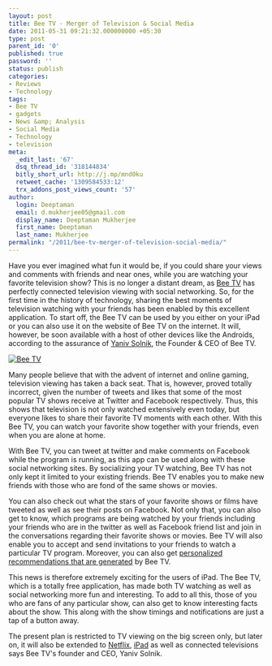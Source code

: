 ```yaml
---
layout: post
title: Bee TV - Merger of Television & Social Media
date: 2011-05-31 09:21:32.000000000 +05:30
type: post
parent_id: '0'
published: true
password: ''
status: publish
categories:
- Reviews
- Technology
tags:
- Bee TV
- gadgets
- News &amp; Analysis
- Social Media
- Technology
- television
meta:
  _edit_last: '67'
  dsq_thread_id: '318144834'
  bitly_short_url: http://j.mp/mnd0ku
  retweet_cache: '1309584533:12'
  trx_addons_post_views_count: '57'
author:
  login: Deeptaman
  email: d.mukherjee05@gmail.com
  display_name: Deeptaman Mukherjee
  first_name: Deeptaman
  last_name: Mukherjee
permalink: "/2011/bee-tv-merger-of-television-social-media/"
---
```

<p>Have you ever imagined what fun it would be, if you could share your views and comments with friends and near ones, while you are watching your favorite television show? This is no longer a distant dream, as <a href="http://www.bee.tv/">Bee TV</a> has perfectly connected television viewing with social networking. So, for the first time in the history of technology, sharing the best moments of television watching with your friends has been enabled by this excellent application. To start off, the Bee TV can be used by you either on your iPad or you can also use it on the website of Bee TV on the internet. It will, however, be soon available with a host of other devices like the Androids, according to the assurance of <a href="http://www.crunchbase.com/person/yaniv-solnik">Yaniv Solnik</a>, the Founder &amp; CEO of Bee TV.</p>

<p><a href="http://www.bee.tv/"><img src="/static/2011/05/beetv-logo.png" alt="Bee TV" class="alignleft" /></a></p>
<p>Many people believe that with the advent of internet and online gaming, television viewing has taken a back seat. That is, however, proved totally incorrect, given the number of tweets and likes that some of the most popular TV shows receive at Twitter and Facebook respectively. Thus, this shows that television is not only watched extensively even today, but everyone likes to share their favorite TV moments with each other. With this Bee TV, you can watch your favorite show together with your friends, even when you are alone at home.</p>
<p>With Bee TV, you can tweet at twitter and make comments on Facebook while the program is running, as this app can be used along with these social networking sites. By socializing your TV watching, Bee TV has not only kept it limited to your existing friends. Bee TV enables you to make new friends with those who are fond of the same shows or movies.</p>
<p>You can also check out what the stars of your favorite shows or films have tweeted as well as see their posts on Facebook. Not only that, you can also get to know, which programs are being watched by your friends including your friends who are in the twitter as well as Facebook friend list and join in the conversations regarding their favorite shows or movies. Bee TV will also enable you to accept and send invitations to your friends to watch a particular TV program. Moreover, you can also get <a href="http://www.bee.tv/blog/?p=90">personalized recommendations that are generated</a> by Bee TV.</p>
<p>This news is therefore extremely exciting for the users of iPad. The Bee TV, which is a totally free application, has made both TV watching as well as social networking more fun and interesting. To add to all this, those of you who are fans of any particular show, can also get to know interesting facts about the show. This along with the show timings and notifications are just a tap of a button away.</p>
<p>The present plan is restricted to TV viewing on the big screen only, but later on, it will also be extended to <a href="https://www.netflix.com/">Netflix</a>, <a href="http://itunes.apple.com/us/app/beetv-hd/id435202789?mt=8">iPad</a> as well as connected televisions says Bee TV's founder and CEO, Yaniv Solnik.</p>
